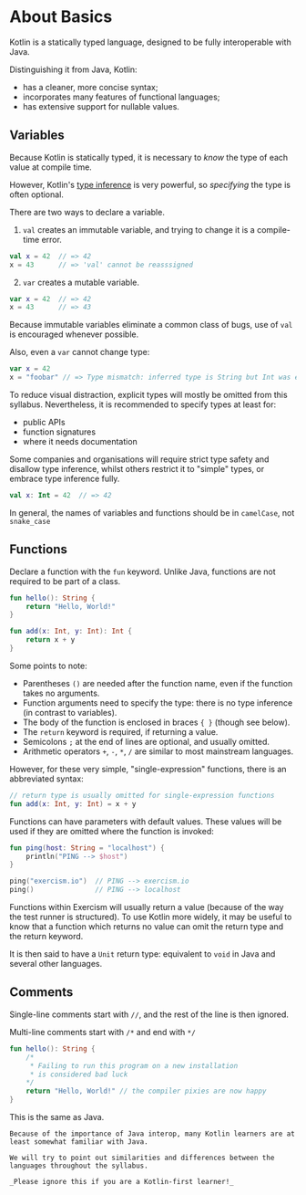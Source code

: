 # About Basics

Kotlin is a statically typed language, designed to be fully interoperable with Java.

Distinguishing it from Java, Kotlin:

- has a cleaner, more concise syntax;
- incorporates many features of functional languages;
- has extensive support for nullable values.

## Variables

Because Kotlin is statically typed, it is necessary to _know_ the type of each value at compile time.

However, Kotlin's [type inference][inference] is very powerful, so _specifying_ the type is often optional.

There are two ways to declare a variable.

1. `val` creates an immutable variable, and trying to change it is a compile-time error.

```kotlin
val x = 42  // => 42
x = 43      // => 'val' cannot be reasssigned
```

2. `var` creates a mutable variable.

```Kotlin
var x = 42  // => 42
x = 43      // => 43
```

Because immutable variables eliminate a common class of bugs, use of `val` is encouraged whenever possible.

Also, even a `var` cannot change type:

```kotlin
var x = 42
x = "foobar" // => Type mismatch: inferred type is String but Int was expected
```

To reduce visual distraction, explicit types will mostly be omitted from this syllabus.
Nevertheless, it is recommended to specify types at least for:

- public APIs
- function signatures
- where it needs documentation

Some companies and organisations will require strict type safety and disallow type inference, whilst others restrict it to "simple" types, or embrace type inference fully.

```kotlin
val x: Int = 42  // => 42
```

In general, the names of variables and functions should be in `camelCase`, not `snake_case`

## Functions

Declare a function with the `fun` keyword.
Unlike Java, functions are not required to be part of a class.

```Kotlin
fun hello(): String {
    return "Hello, World!"
}

fun add(x: Int, y: Int): Int {
    return x + y
}
```

Some points to note:

- Parentheses `()` are needed after the function name, even if the function takes no arguments.
- Function arguments need to specify the type: there is no type inference (in contrast to variables).
- The body of the function is enclosed in braces `{ }` (though see below).
- The `return` keyword is required, if returning a value.
- Semicolons `;` at the end of lines are optional, and usually omitted.
- Arithmetic operators `+`, `-`, `*`, `/` are similar to most mainstream languages.

However, for these very simple, "single-expression" functions, there is an abbreviated syntax:

```Kotlin
// return type is usually omitted for single-expression functions
fun add(x: Int, y: Int) = x + y  
```
Functions can have parameters with default values. 
These values will be used if they are omitted where the function is invoked:

```kotlin
fun ping(host: String = "localhost") {
    println("PING --> $host")
}

ping("exercism.io")  // PING --> exercism.io
ping()               // PING --> localhost
```

Functions within Exercism will usually return a value (because of the way the test runner is structured).
To use Kotlin more widely, it may be useful to know that a function which returns no value can omit the return type and the return keyword.

It is then said to have a `Unit` return type: equivalent to `void` in Java and several other languages.

## Comments

Single-line comments start with `//`, and the rest of the line is then ignored.

Multi-line comments start with `/*` and end with `*/`

```Kotlin
fun hello(): String {
    /*
     * Failing to run this program on a new installation 
     * is considered bad luck
    */
    return "Hello, World!" // the compiler pixies are now happy
}
```

This is the same as Java.

~~~~exercism/note
Because of the importance of Java interop, many Kotlin learners are at least somewhat familiar with Java.

We will try to point out similarities and differences between the languages throughout the syllabus.

_Please ignore this if you are a Kotlin-first learner!_
~~~~


[inference]: https://en.wikipedia.org/wiki/Type_inference
